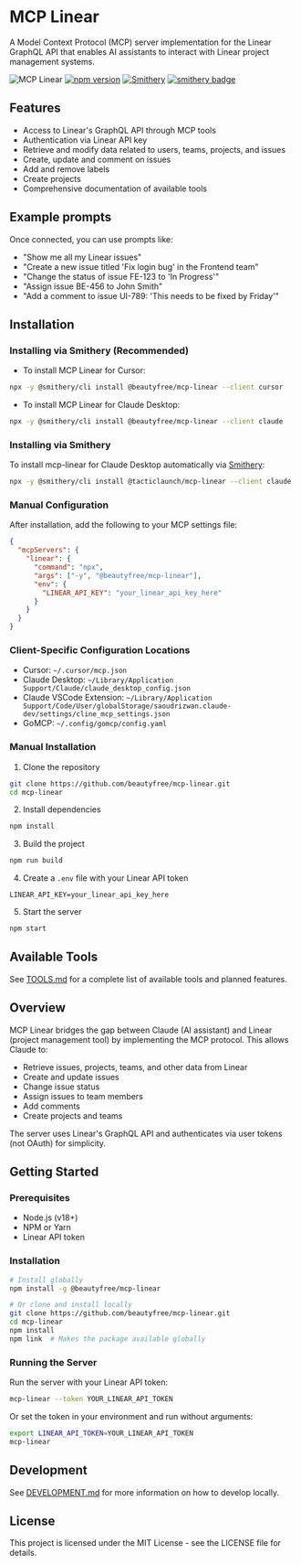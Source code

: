# MCP Linear

A Model Context Protocol (MCP) server implementation for the Linear GraphQL API that enables AI assistants to interact with Linear project management systems.

![MCP Linear](https://img.shields.io/badge/MCP-Linear-blue)
[![npm version](https://img.shields.io/npm/v/@beautyfree/mcp-linear.svg)](https://www.npmjs.com/package/@beautyfree/mcp-linear)
[![Smithery](https://img.shields.io/badge/Smithery-Compatible-brightgreen)](https://smithery.ai/server/@emmett-deen/mcp-linear)
[![smithery badge](https://smithery.ai/badge/@tacticlaunch/mcp-linear)](https://smithery.ai/server/@tacticlaunch/mcp-linear)

## Features

- Access to Linear's GraphQL API through MCP tools
- Authentication via Linear API key
- Retrieve and modify data related to users, teams, projects, and issues
- Create, update and comment on issues
- Add and remove labels
- Create projects
- Comprehensive documentation of available tools

## Example prompts

Once connected, you can use prompts like:

- "Show me all my Linear issues"
- "Create a new issue titled 'Fix login bug' in the Frontend team"
- "Change the status of issue FE-123 to 'In Progress'"
- "Assign issue BE-456 to John Smith"
- "Add a comment to issue UI-789: 'This needs to be fixed by Friday'"

## Installation

### Installing via Smithery (Recommended)

- To install MCP Linear  for Cursor:

```bash
npx -y @smithery/cli install @beautyfree/mcp-linear --client cursor
```

- To install MCP Linear for Claude Desktop:

```bash
npx -y @smithery/cli install @beautyfree/mcp-linear --client claude
```

### Installing via Smithery

To install mcp-linear for Claude Desktop automatically via [Smithery](https://smithery.ai/server/@tacticlaunch/mcp-linear):

```bash
npx -y @smithery/cli install @tacticlaunch/mcp-linear --client claude
```

### Manual Configuration

After installation, add the following to your MCP settings file:

```json
{
  "mcpServers": {
    "linear": {
      "command": "npx",
      "args": ["-y", "@beautyfree/mcp-linear"],
      "env": {
        "LINEAR_API_KEY": "your_linear_api_key_here"
      }
    }
  }
}
```

### Client-Specific Configuration Locations

- Cursor: `~/.cursor/mcp.json`
- Claude Desktop: `~/Library/Application Support/Claude/claude_desktop_config.json`
- Claude VSCode Extension: `~/Library/Application Support/Code/User/globalStorage/saoudrizwan.claude-dev/settings/cline_mcp_settings.json`
- GoMCP: `~/.config/gomcp/config.yaml`

### Manual Installation

1. Clone the repository

```bash
git clone https://github.com/beautyfree/mcp-linear.git
cd mcp-linear
```

2. Install dependencies

```bash
npm install
```

3. Build the project

```bash
npm run build
```

4. Create a `.env` file with your Linear API token

```
LINEAR_API_KEY=your_linear_api_key_here
```

5. Start the server

```bash
npm start
```

## Available Tools

See [TOOLS.md](TOOLS.md) for a complete list of available tools and planned features.

## Overview

MCP Linear bridges the gap between Claude (AI assistant) and Linear (project management tool) by implementing the MCP protocol. This allows Claude to:

- Retrieve issues, projects, teams, and other data from Linear
- Create and update issues
- Change issue status
- Assign issues to team members
- Add comments
- Create projects and teams

The server uses Linear's GraphQL API and authenticates via user tokens (not OAuth) for simplicity.

## Getting Started

### Prerequisites

- Node.js (v18+)
- NPM or Yarn
- Linear API token

### Installation

```bash
# Install globally
npm install -g @beautyfree/mcp-linear

# Or clone and install locally
git clone https://github.com/beautyfree/mcp-linear.git
cd mcp-linear
npm install
npm link  # Makes the package available globally
```

### Running the Server

Run the server with your Linear API token:

```bash
mcp-linear --token YOUR_LINEAR_API_TOKEN
```

Or set the token in your environment and run without arguments:

```bash
export LINEAR_API_TOKEN=YOUR_LINEAR_API_TOKEN
mcp-linear
```

## Development

See [DEVELOPMENT.md](DEVELOPMENT.md) for more information on how to develop locally.

## License

This project is licensed under the MIT License - see the LICENSE file for details.
